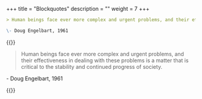 +++
title = "Blockquotes"
description = ""
weight = 7
+++


```md
> Human beings face ever more complex and urgent problems, and their effectiveness in dealing with these problems is a matter that is critical to the stability and continued progress of society.

\- Doug Engelbart, 1961
```

{{<revealjs theme="black" progress="true" controls="true">}}

> Human beings face ever more complex and urgent problems, and their effectiveness in dealing with these problems is a matter that is critical to the stability and continued progress of society.

\- Doug Engelbart, 1961

{{</revealjs>}}
